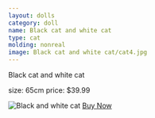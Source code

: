 ```yaml
---
layout: dolls
category: doll
name: Black cat and white cat
type: cat
molding: nonreal
image: Black cat and white cat/cat4.jpg
---
```


Black cat and white cat

size: 65cm
price: $39.99

![Black and white cat](http://hinokiya.biz/blog/IMG_3248_1.jpg)
     <a class="btn giga" href="{{site.baseurl}}/cart/">Buy Now</a>

